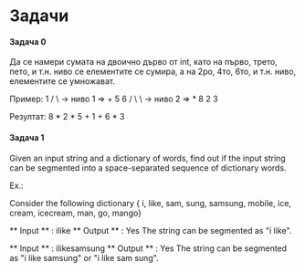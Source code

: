 # Задачи

#### Задача 0

Да се намери сумата на двоично дърво от int, като на първо, трето, пето, и т.н. ниво се елементите се сумира, а на 2ро, 4то, 6то, и т.н. ниво, елементите се умножават.

Пример:
    1
   / \      -> ниво 1 => +
  5   6
 / \   \    -> ниво 2 => *
8   2   3

Резултат: 8 * 2 * 5 + 1 + 6 * 3


#### Задача 1


Given an input string and a dictionary of words, find out if the input string can be segmented into a space-separated sequence of dictionary words.

Ex.:

Consider the following dictionary 
{ i, like, sam, sung, samsung, mobile, ice, 
  cream, icecream, man, go, mango}

** Input ** :  ilike
** Output ** : Yes 
The string can be segmented as "i like".

** Input ** :  ilikesamsung
** Output ** : Yes
The string can be segmented as "i like samsung" or 
"i like sam sung".